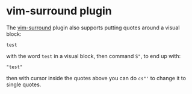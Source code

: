 # vim-surround plugin

The [vim-surround](https://github.com/tpope/vim-surround) plugin also supports putting quotes around a visual block:

```
test
```

with the word `test` in a visual block, then command `S"`, to end up with:

```
"test"
```

then with cursor inside the quotes above you can do `cs"'` to change it to single quotes.

